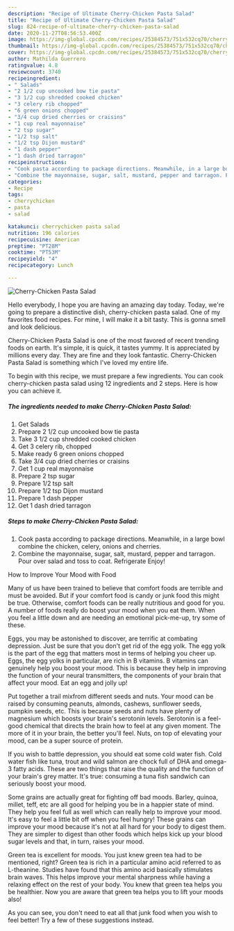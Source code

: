 ```yaml
---
description: "Recipe of Ultimate Cherry-Chicken Pasta Salad"
title: "Recipe of Ultimate Cherry-Chicken Pasta Salad"
slug: 824-recipe-of-ultimate-cherry-chicken-pasta-salad
date: 2020-11-27T08:56:53.400Z
image: https://img-global.cpcdn.com/recipes/25384573/751x532cq70/cherry-chicken-pasta-salad-recipe-main-photo.jpg
thumbnail: https://img-global.cpcdn.com/recipes/25384573/751x532cq70/cherry-chicken-pasta-salad-recipe-main-photo.jpg
cover: https://img-global.cpcdn.com/recipes/25384573/751x532cq70/cherry-chicken-pasta-salad-recipe-main-photo.jpg
author: Mathilda Guerrero
ratingvalue: 4.8
reviewcount: 3740
recipeingredient:
- " Salads"
- "2 1/2 cup uncooked bow tie pasta"
- "3 1/2 cup shredded cooked chicken"
- "3 celery rib chopped"
- "6 green onions chopped"
- "3/4 cup dried cherries or craisins"
- "1 cup real mayonnaise"
- "2 tsp sugar"
- "1/2 tsp salt"
- "1/2 tsp Dijon mustard"
- "1 dash pepper"
- "1 dash dried tarragon"
recipeinstructions:
- "Cook pasta according to package directions. Meanwhile, in a large bowl combine the chicken, celery, onions and cherries."
- "Combine the mayonnaise, sugar, salt, mustard, pepper and tarragon. Pour over salad and toss to coat. Refrigerate Enjoy!"
categories:
- Recipe
tags:
- cherrychicken
- pasta
- salad

katakunci: cherrychicken pasta salad 
nutrition: 196 calories
recipecuisine: American
preptime: "PT28M"
cooktime: "PT53M"
recipeyield: "4"
recipecategory: Lunch

---
```



![Cherry-Chicken Pasta Salad](https://img-global.cpcdn.com/recipes/25384573/751x532cq70/cherry-chicken-pasta-salad-recipe-main-photo.jpg)

Hello everybody, I hope you are having an amazing day today. Today, we're going to prepare a distinctive dish, cherry-chicken pasta salad. One of my favorites food recipes. For mine, I will make it a bit tasty. This is gonna smell and look delicious.

Cherry-Chicken Pasta Salad is one of the most favored of recent trending foods on earth. It's simple, it is quick, it tastes yummy. It is appreciated by millions every day. They are fine and they look fantastic. Cherry-Chicken Pasta Salad is something which I've loved my entire life.




To begin with this recipe, we must prepare a few ingredients. You can cook cherry-chicken pasta salad using 12 ingredients and 2 steps. Here is how you can achieve it.

<!--inarticleads1-->

##### The ingredients needed to make Cherry-Chicken Pasta Salad:

1. Get  Salads
1. Prepare 2 1/2 cup uncooked bow tie pasta
1. Take 3 1/2 cup shredded cooked chicken
1. Get 3 celery rib, chopped
1. Make ready 6 green onions chopped
1. Take 3/4 cup dried cherries or craisins
1. Get 1 cup real mayonnaise
1. Prepare 2 tsp sugar
1. Prepare 1/2 tsp salt
1. Prepare 1/2 tsp Dijon mustard
1. Prepare 1 dash pepper
1. Get 1 dash dried tarragon




<!--inarticleads2-->

##### Steps to make Cherry-Chicken Pasta Salad:

1. Cook pasta according to package directions. Meanwhile, in a large bowl combine the chicken, celery, onions and cherries.
1. Combine the mayonnaise, sugar, salt, mustard, pepper and tarragon. Pour over salad and toss to coat. Refrigerate Enjoy!




How to Improve Your Mood with Food


Many of us have been trained to believe that comfort foods are terrible and must be avoided. But if your comfort food is candy or junk food this might be true. Otherwise, comfort foods can be really nutritious and good for you. A number of foods really do boost your mood when you eat them. When you feel a little down and are needing an emotional pick-me-up, try some of these.

Eggs, you may be astonished to discover, are terrific at combating depression. Just be sure that you don't get rid of the egg yolk. The egg yolk is the part of the egg that matters most in terms of helping you cheer up. Eggs, the egg yolks in particular, are rich in B vitamins. B vitamins can genuinely help you boost your mood. This is because they help in improving the function of your neural transmitters, the components of your brain that affect your mood. Eat an egg and jolly up!

Put together a trail mixfrom different seeds and nuts. Your mood can be raised by consuming peanuts, almonds, cashews, sunflower seeds, pumpkin seeds, etc. This is because seeds and nuts have plenty of magnesium which boosts your brain's serotonin levels. Serotonin is a feel-good chemical that directs the brain how to feel at any given moment. The more of it in your brain, the better you'll feel. Nuts, on top of elevating your mood, can be a super source of protein.

If you wish to battle depression, you should eat some cold water fish. Cold water fish like tuna, trout and wild salmon are chock full of DHA and omega-3 fatty acids. These are two things that raise the quality and the function of your brain's grey matter. It's true: consuming a tuna fish sandwich can seriously boost your mood. 

Some grains are actually great for fighting off bad moods. Barley, quinoa, millet, teff, etc are all good for helping you be in a happier state of mind. They help you feel full as well which can really help to improve your mood. It's easy to feel a little bit off when you feel hungry! These grains can improve your mood because it's not at all hard for your body to digest them. They are simpler to digest than other foods which helps kick up your blood sugar levels and that, in turn, raises your mood.

Green tea is excellent for moods. You just knew green tea had to be mentioned, right? Green tea is rich in a particular amino acid referred to as L-theanine. Studies have found that this amino acid basically stimulates brain waves. This helps improve your mental sharpness while having a relaxing effect on the rest of your body. You knew that green tea helps you be healthier. Now you are aware that green tea helps you to lift your moods also!

As you can see, you don't need to eat all that junk food when you wish to feel better! Try  a few  of  these  suggestions  instead.

